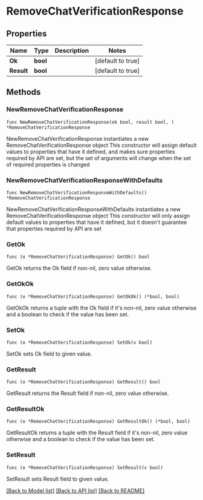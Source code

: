 # RemoveChatVerificationResponse

## Properties

Name | Type | Description | Notes
------------ | ------------- | ------------- | -------------
**Ok** | **bool** |  | [default to true]
**Result** | **bool** |  | [default to true]

## Methods

### NewRemoveChatVerificationResponse

`func NewRemoveChatVerificationResponse(ok bool, result bool, ) *RemoveChatVerificationResponse`

NewRemoveChatVerificationResponse instantiates a new RemoveChatVerificationResponse object
This constructor will assign default values to properties that have it defined,
and makes sure properties required by API are set, but the set of arguments
will change when the set of required properties is changed

### NewRemoveChatVerificationResponseWithDefaults

`func NewRemoveChatVerificationResponseWithDefaults() *RemoveChatVerificationResponse`

NewRemoveChatVerificationResponseWithDefaults instantiates a new RemoveChatVerificationResponse object
This constructor will only assign default values to properties that have it defined,
but it doesn't guarantee that properties required by API are set

### GetOk

`func (o *RemoveChatVerificationResponse) GetOk() bool`

GetOk returns the Ok field if non-nil, zero value otherwise.

### GetOkOk

`func (o *RemoveChatVerificationResponse) GetOkOk() (*bool, bool)`

GetOkOk returns a tuple with the Ok field if it's non-nil, zero value otherwise
and a boolean to check if the value has been set.

### SetOk

`func (o *RemoveChatVerificationResponse) SetOk(v bool)`

SetOk sets Ok field to given value.


### GetResult

`func (o *RemoveChatVerificationResponse) GetResult() bool`

GetResult returns the Result field if non-nil, zero value otherwise.

### GetResultOk

`func (o *RemoveChatVerificationResponse) GetResultOk() (*bool, bool)`

GetResultOk returns a tuple with the Result field if it's non-nil, zero value otherwise
and a boolean to check if the value has been set.

### SetResult

`func (o *RemoveChatVerificationResponse) SetResult(v bool)`

SetResult sets Result field to given value.



[[Back to Model list]](../README.md#documentation-for-models) [[Back to API list]](../README.md#documentation-for-api-endpoints) [[Back to README]](../README.md)


